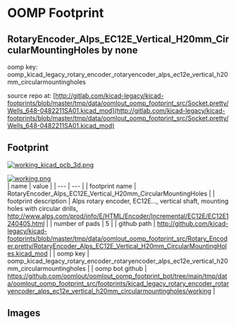 # OOMP Footprint  
## RotaryEncoder_Alps_EC12E_Vertical_H20mm_CircularMountingHoles  by none  
  
oomp key: oomp_kicad_legacy_rotary_encoder_rotaryencoder_alps_ec12e_vertical_h20mm_circularmountingholes  
  
source repo at: [http://gitlab.com/kicad-legacy/kicad-footprints/blob/master/tmp/data/oomlout_oomp_footprint_src/Socket.pretty/Wells_648-0482211SA01.kicad_mod](http://gitlab.com/kicad-legacy/kicad-footprints/blob/master/tmp/data/oomlout_oomp_footprint_src/Socket.pretty/Wells_648-0482211SA01.kicad_mod)  
## Footprint  
  
[![working_kicad_pcb_3d.png](working_kicad_pcb_3d_600.png)](working_kicad_pcb_3d.png)  
  
[![working.png](working_600.png)](working.png)  
| name | value | 
| --- | --- | 
| footprint name | RotaryEncoder_Alps_EC12E_Vertical_H20mm_CircularMountingHoles | 
| footprint description | Alps rotary encoder, EC12E..., vertical shaft, mounting holes with circular drills, http://www.alps.com/prod/info/E/HTML/Encoder/Incremental/EC12E/EC12E1240405.html | 
| number of pads | 5 | 
| github path | http://github.com/kicad-legacy/kicad-footprints/blob/master/tmp/data/oomlout_oomp_footprint_src/Rotary_Encoder.pretty/RotaryEncoder_Alps_EC12E_Vertical_H20mm_CircularMountingHoles.kicad_mod | 
| oomp key | oomp_kicad_legacy_rotary_encoder_rotaryencoder_alps_ec12e_vertical_h20mm_circularmountingholes | 
| oomp bot github | https://github.com/oomlout/oomlout_oomp_footprint_bot/tree/main/tmp/data/oomlout_oomp_footprint_src/footprints/kicad_legacy_rotary_encoder_rotaryencoder_alps_ec12e_vertical_h20mm_circularmountingholes/working | 
## Images  
